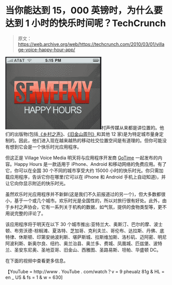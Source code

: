# 当你能达到 15，000 英镑时，为什么要达到 1 小时的快乐时间呢？TechCrunch

> 原文：<https://web.archive.org/web/https://techcrunch.com/2010/03/01/village-voice-happy-hour-app/>

![](img/5b2463165f8ac12060cdd9a6923d4c85.png "sf")村声传媒从来都是讲位置的。他们的出版物(包括[《乡村之声》](https://web.archive.org/web/20230128152728/http://www.villagevoice.com/)、[《旧金山周刊》](https://web.archive.org/web/20230128152728/http://www.sfweekly.com/)和其他 12 家)是为特定城市量身定制的。因此，他们进入现在越来越热的移动社交位置空间是有道理的。但你可能没有想到它会是一个快乐时光应用程序。

但这正是 Village Voice Media 明天将与应用程序开发商 [GoTime](https://web.archive.org/web/20230128152728/http://www.gotime.com/sf) 一起发布的内容。Happy Hours 是一款适用于 iPhone、Android 和移动网络的免费应用。有了它，你可以在全国 30 个不同的城市享受大约 15000 小时的快乐时光。你只需加载应用程序，告诉它你在哪里(它可以在 iPhone 和 Android 手机上自动知道)，并让它向你显示附近的快乐时光。

虽然欢乐时光应用程序并不新鲜(这是我们不久前报道过的另一个)，但大多数都很小，基于一个或几个城市。欢乐时光是全国性的，所以对旅行很有好处。此外，由于乡村之声协会，它有一系列关于机构的数据，如气氛，提供的食物类型等，更不用说完整的评论了。

该应用程序将于明天在以下 30 个城市推出:亚特兰大、奥斯汀、巴尔的摩、波士顿、布劳沃德-棕榈滩、夏洛特、芝加哥、克利夫兰、哥伦布、达拉斯、丹佛、底特律、休斯顿、印第安纳波利斯、堪萨斯城、拉斯维加斯、洛杉矶、迈阿密、明尼阿波利斯、新奥尔良、纽约、奥兰治县、奥兰多、费城、凤凰城、匹兹堡、波特兰、圣安东尼奥、圣地亚哥、旧金山、西雅图、圣路易斯、坦帕、华盛顿 DC。

在下面的视频中查看更多信息。

【YouTube = http://www . YouTube . com/watch？v = 9 pheualz 81g & HL = en _ US & fs = 1 & w = 630]